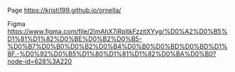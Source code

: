 Page
https://kristi199.github.io/ornella/


Figma 
https://www.figma.com/file/2ImAhX7iRpltkFzzitXYyg/%D0%A2%D0%B5%D1%81%D1%82%D0%BE%D0%B2%D0%B5-%D0%B7%D0%B0%D0%B2%D0%B4%D0%B0%D0%BD%D0%BD%D1%8F.-%D0%92%D0%B5%D1%80%D1%81%D1%82%D0%BA%D0%B0?node-id=628%3A220 
